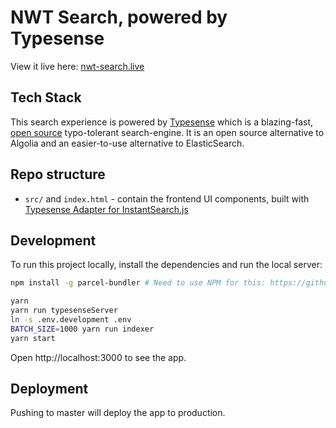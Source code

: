 # NWT Search, powered by Typesense

View it live here: [nwt-search.live](https://nwt-search.live)

## Tech Stack

This search experience is powered by <a href="https://typesense.org" target="_blank">Typesense</a> which is
a blazing-fast, <a href="https://github.com/typesense/typesense" target="_blank">open source</a> typo-tolerant
search-engine. It is an open source alternative to Algolia and an easier-to-use alternative to ElasticSearch.

## Repo structure

- `src/` and `index.html` - contain the frontend UI components, built with <a href="https://github.com/typesense/typesense-instantsearch-adapter" target="_blank">Typesense Adapter for InstantSearch.js</a>

## Development

To run this project locally, install the dependencies and run the local server:

```sh
npm install -g parcel-bundler # Need to use NPM for this: https://github.com/parcel-bundler/parcel/issues/1036#issuecomment-559982275

yarn
yarn run typesenseServer
ln -s .env.development .env
BATCH_SIZE=1000 yarn run indexer
yarn start
```

Open http://localhost:3000 to see the app.

## Deployment

Pushing to master will deploy the app to production.
